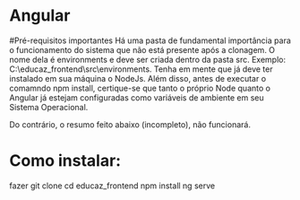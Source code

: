 # Angular

#Pré-requisitos importantes
Há uma pasta de fundamental importância para o funcionamento do sistema que não está presente após a clonagem. 
O nome dela é environments e deve ser criada dentro da pasta src. Exemplo: C:\educaz_frontend\src\environments.
Tenha em mente que já deve ter instalado em sua máquina o NodeJs. 
Além disso, antes de executar o comamndo npm install, certique-se que tanto o próprio Node quanto o Angular
já estejam configuradas como variáveis de ambiente em seu Sistema Operacional. 

Do contrário, o resumo feito abaixo (incompleto), não funcionará. 

# Como instalar:
fazer git clone 
cd educaz_frontend
npm install
ng serve
